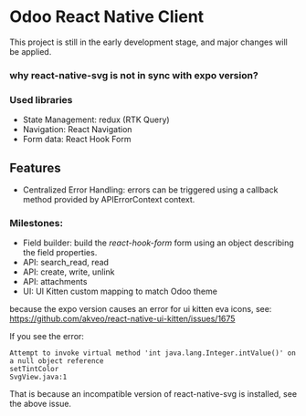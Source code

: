 # Odoo React Native Client
This project is still in the early development stage, and major changes will be applied.

### why react-native-svg is not in sync with expo version?

### Used libraries
* State Management: redux (RTK Query)
* Navigation: React Navigation
* Form data: React Hook Form

## Features
* Centralized Error Handling: errors can be triggered using a callback method provided by APIErrorContext context.

### Milestones:
* Field builder: build the _react-hook-form_ form using an object describing the field properties.
* API: search_read, read
* API: create, write, unlink
* API: attachments
* UI: UI Kitten custom mapping to match Odoo theme

because the expo version causes an error for ui kitten eva icons, see: https://github.com/akveo/react-native-ui-kitten/issues/1675

If you see the error:
```
Attempt to invoke virtual method 'int java.lang.Integer.intValue()' on a null object reference
setTintColor
SvgView.java:1
```
That is because an incompatible version of react-native-svg is installed, see the above issue.
